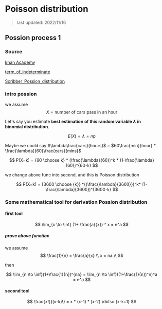 # Poisson distribution

> last updated: 2022/11/16

## Possion process 1

### Source

[khan Academy](https://www.youtube.com/watch?v=3z-M6sbGIZ0&list=PL1328115D3D8A2566&index=15&ab_channel=KhanAcademy)

[term_of_indeterminate](https://byjus.com/maths/indeterminate-forms/#:~:text=The%20term%20“indeterminate”%20means%20an,the%20substitution%20of%20the%20limits.)

[Scribber_Possion_distribution](https://www.scribbr.com/statistics/poisson-distribution/)

### intro possion

we assume
$$
X = \text{number of cars pass in an hour}
$$

Let's say you estimate **best estimation of this random variable $\lambda$ in binomial distribution**.

$$
E(X) = \lambda = np
$$

Maybe we could say $\lambda\frac{cars}{hours}$ = $60\frac{min}{hour} * \frac{\lambda}{60}\frac{cars}{mins}$

$$
P(X=k) = {60 \choose k} * (\frac{\lambda}{60})^k * (1-\frac{\lambda}{60})^{60-k}
$$

we change above func into second, and this is Poisson distribution

$$
P(X=k) = {3600 \choose {k}} *({\frac{\lambda}{3600}})^k* (1-\frac{\lambda}{3600})^{3600-k}
$$

### Some mathematical tool for derivation Possion distribution

#### first tool

$$
\lim_{x \to \inf} (1+ \frac{a}{x}) ^ x = e^a
$$

##### prove above function

we assume
$$
\frac{1}{n} = \frac{a}{x} \\
x = na \\
$$

then

$$
\lim_{n \to \inf}(1+\frac{1}{n})^{na} = \lim_{n \to \inf}((1+\frac{1}{n})^n)^a = e^a
$$

#### second tool

$$
\frac{x!}{(x-k)!} = x * (x-1) * (x-2) \dotso (x-k+1)
$$
